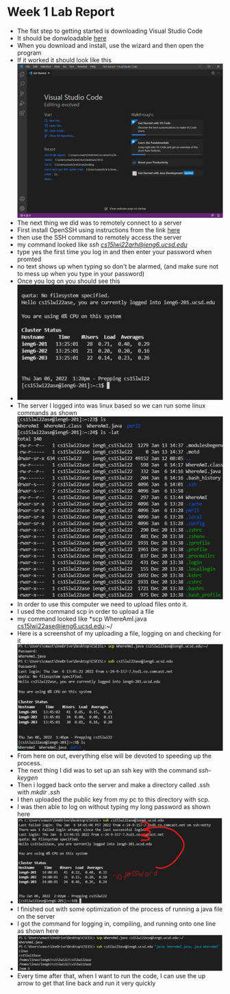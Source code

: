 **Week 1 Lab Report**
=====================
- The fist step to getting started is downloading Visual Studio Code
- It should be donwloadable [here](https://code.visualstudio.com/download)
- When you download and install, use the wizard and then open the program
- If it worked it should look like this ![image](vsCOde.png)
- The next thing we did was to remotely connect to a server 
- First install OpenSSH using instructions from the link [here](https://docs.microsoft.com/en-us/windows-server/administration/openssh/openssh_install_firstuse)
- then use the SSH command to remotely access the server
- my command looked like *ssh cs15lwi22arh@ieng6.ucsd.edu*
- type yes the first time you log in and then enter your password when promted
- no text shows up when typing so don't be alarmed, (and make sure not to mess up when you type in your password)
- Once you log on you should see this 
- ![image](justLoggedin.png)
- The server I logged into was linux based so we can run some linux commands as shown ![image](someCOmmands.png)
- In order to use this computer we need to upload files onto it.
- I used the command scp in order to upload a file
- my command looked like *scp WhereAmI.java cs15lwi22ase@ieng6.ucsd.edu:~/
- Here is a screenshot of my uploading a file, logging on and checking for it ![image](uploadedFilek.png)
- From here on out, everything else will be devoted to speeding up the process.
- The next thing I did was to set up an ssh key with the command *ssh-keygen*
- Then i logged back onto the server and make a directory called .ssh with *mkdir .ssh*
- I then uploaded the public key from my pc to this directory with scp.
- I was then able to log on without typing my long password as shown here
- ![image](sshkey.png)
- I finished out with some optimization of the process of running a java file on the server
- I got the command for logging in, compiling, and running onto one line as shown here
- ![image](optomiz.png)
- Every time after that, when I want to run the code, I can use the up arrow to get that line back and run it very quickly